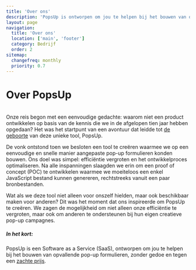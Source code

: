 ```yaml
---
title: 'Over ons'
description: 'PopsUp is ontworpen om jou te helpen bij het bouwen van opvallende pop-up formulieren.'
layout: page
navigation:
  title: 'Over ons'
  location: ['main', 'footer']
  category: Bedrijf
  order: 2
sitemap:
  changefreq: monthly
  priority: 0.7
---
```


# Over PopsUp

\
Onze reis begon met een eenvoudige gedachte: waarom niet een product ontwikkelen op basis van de kennis die we in de afgelopen tien jaar hebben opgedaan? Het was het startpunt van een avontuur dat leidde tot [de geboorte](blog/een-idee-is-geboren) van deze unieke tool, PopsUp.

De vonk ontstond toen we besloten een tool te creëren waarmee we op een eenvoudige en snelle manier aangepaste pop-up formulieren konden bouwen. Ons doel was simpel: efficiëntie vergroten en het ontwikkelproces optimaliseren. Na alle inspanningen slaagden we erin om een proof of concept (POC) te ontwikkelen waarmee we moeiteloos een enkel JavaScript bestand kunnen genereren, rechtstreeks vanuit een paar bronbestanden.

Wat als we deze tool niet alleen voor onszelf hielden, maar ook beschikbaar maken voor anderen? Dit was het moment dat ons inspireerde om PopsUp te creëren. We zagen de mogelijkheid om niet alleen onze efficiëntie te vergroten, maar ook om anderen te ondersteunen bij hun eigen creatieve pop-up campagnes.

##### In het kort:

PopsUp is een Software as a Service (SaaS), ontworpen om jou te helpen bij het bouwen van opvallende pop-up formulieren, zonder gedoe en tegen een [zachte prijs](/prijzen).
